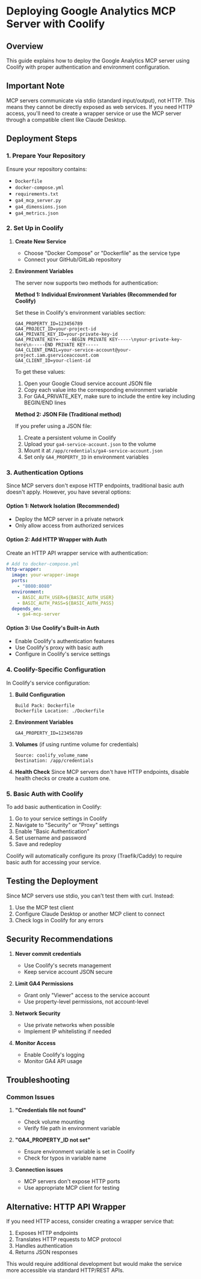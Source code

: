 # Deploying Google Analytics MCP Server with Coolify

## Overview
This guide explains how to deploy the Google Analytics MCP server using Coolify with proper authentication and environment configuration.

## Important Note
MCP servers communicate via stdio (standard input/output), not HTTP. This means they cannot be directly exposed as web services. If you need HTTP access, you'll need to create a wrapper service or use the MCP server through a compatible client like Claude Desktop.

## Deployment Steps

### 1. Prepare Your Repository
Ensure your repository contains:
- `Dockerfile`
- `docker-compose.yml`
- `requirements.txt`
- `ga4_mcp_server.py`
- `ga4_dimensions.json`
- `ga4_metrics.json`

### 2. Set Up in Coolify

1. **Create New Service**
   - Choose "Docker Compose" or "Dockerfile" as the service type
   - Connect your GitHub/GitLab repository

2. **Environment Variables**
   
   The server now supports two methods for authentication:

   **Method 1: Individual Environment Variables (Recommended for Coolify)**
   
   Set these in Coolify's environment variables section:
   ```
   GA4_PROPERTY_ID=123456789
   GA4_PROJECT_ID=your-project-id
   GA4_PRIVATE_KEY_ID=your-private-key-id
   GA4_PRIVATE_KEY=-----BEGIN PRIVATE KEY-----\nyour-private-key-here\n-----END PRIVATE KEY-----
   GA4_CLIENT_EMAIL=your-service-account@your-project.iam.gserviceaccount.com
   GA4_CLIENT_ID=your-client-id
   ```
   
   To get these values:
   1. Open your Google Cloud service account JSON file
   2. Copy each value into the corresponding environment variable
   3. For GA4_PRIVATE_KEY, make sure to include the entire key including BEGIN/END lines
   
   **Method 2: JSON File (Traditional method)**
   
   If you prefer using a JSON file:
   1. Create a persistent volume in Coolify
   2. Upload your `ga4-service-account.json` to the volume
   3. Mount it at `/app/credentials/ga4-service-account.json`
   4. Set only `GA4_PROPERTY_ID` in environment variables

### 3. Authentication Options

Since MCP servers don't expose HTTP endpoints, traditional basic auth doesn't apply. However, you have several options:

#### Option 1: Network Isolation (Recommended)
- Deploy the MCP server in a private network
- Only allow access from authorized services

#### Option 2: Add HTTP Wrapper with Auth
Create an HTTP API wrapper service with authentication:

```yaml
# Add to docker-compose.yml
http-wrapper:
  image: your-wrapper-image
  ports:
    - "8080:8080"
  environment:
    - BASIC_AUTH_USER=${BASIC_AUTH_USER}
    - BASIC_AUTH_PASS=${BASIC_AUTH_PASS}
  depends_on:
    - ga4-mcp-server
```

#### Option 3: Use Coolify's Built-in Auth
- Enable Coolify's authentication features
- Use Coolify's proxy with basic auth
- Configure in Coolify's service settings

### 4. Coolify-Specific Configuration

In Coolify's service configuration:

1. **Build Configuration**
   ```
   Build Pack: Dockerfile
   Dockerfile Location: ./Dockerfile
   ```

2. **Environment Variables**
   ```
   GA4_PROPERTY_ID=123456789
   ```

3. **Volumes** (if using runtime volume for credentials)
   ```
   Source: coolify_volume_name
   Destination: /app/credentials
   ```

4. **Health Check**
   Since MCP servers don't have HTTP endpoints, disable health checks or create a custom one.

### 5. Basic Auth with Coolify

To add basic authentication in Coolify:

1. Go to your service settings in Coolify
2. Navigate to "Security" or "Proxy" settings
3. Enable "Basic Authentication"
4. Set username and password
5. Save and redeploy

Coolify will automatically configure its proxy (Traefik/Caddy) to require basic auth for accessing your service.

## Testing the Deployment

Since MCP servers use stdio, you can't test them with curl. Instead:

1. Use the MCP test client
2. Configure Claude Desktop or another MCP client to connect
3. Check logs in Coolify for any errors

## Security Recommendations

1. **Never commit credentials**
   - Use Coolify's secrets management
   - Keep service account JSON secure

2. **Limit GA4 Permissions**
   - Grant only "Viewer" access to the service account
   - Use property-level permissions, not account-level

3. **Network Security**
   - Use private networks when possible
   - Implement IP whitelisting if needed

4. **Monitor Access**
   - Enable Coolify's logging
   - Monitor GA4 API usage

## Troubleshooting

### Common Issues

1. **"Credentials file not found"**
   - Check volume mounting
   - Verify file path in environment variable

2. **"GA4_PROPERTY_ID not set"**
   - Ensure environment variable is set in Coolify
   - Check for typos in variable name

3. **Connection issues**
   - MCP servers don't expose HTTP ports
   - Use appropriate MCP client for testing

## Alternative: HTTP API Wrapper

If you need HTTP access, consider creating a wrapper service that:
1. Exposes HTTP endpoints
2. Translates HTTP requests to MCP protocol
3. Handles authentication
4. Returns JSON responses

This would require additional development but would make the service more accessible via standard HTTP/REST APIs.